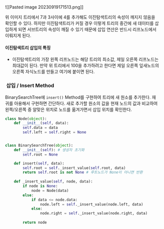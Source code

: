 ![[Pasted image 20230919171513.png]]

위 이미지 트리에서 7과 3사이에 4를 추가해도 이진탐색트리의 속성이 깨지지 않음을 확인할 수 있다. 하지만 이진탐색트리가 커질 경우 이렇게 트리의 중간에 새 데이터를 삽입하게 되면 서브트리의 속성이 깨질 수 있기 때문에 삽입 연산은 반드시 리프노드에서 이뤄지게 된다.

#### 이진탐색트리 삽입의 특징
- 이진탐색트리의 가장 왼쪽 리프노드는 해당 트리의 최소값, 제일 오른쪽 리프노드는 최대값이 된다. 만약 위 트리에서 100을 추가하려고 한다면 제일 오른쪽 잎새노드의 오른쪽 자식노드를 만들고 여기에 붙이면 된다.


###  삽입 / Insert Method

BinarySearchTree에 `insert()` Method를 구현하여 트리에 새 원소를 추가한다. 재귀를 아용해서 구현하면 간단하다. 새로 추가할 원소의 값을 현재 노드의 값과 비교하여 왼쪽/오른쪽 중 알맞은 위치로 노드를 옮겨가면서 삽입 위치를 확인한다.

```python
class Node(object):
    def __init__(self, data):
        self.data = data
        self.left = self.right = None


class BinarySearchTree(object): 
	def __init__(self): # 생성자 초기화
		self.root = None

	def insert(self, data):
		self.root = self._insert_value(self.root, data)     
		return self.root is not None # 루트노드가 None이 아니면 반환
		
	def _insert_value(self, node, data):        
		if node is None:            
			node = Node(data)        
		else:            
			if data <= node.data:     
			    node.left = self._insert_value(node.left, data)
			else:                
				node.right = self._insert_value(node.right, data)
			
		return node
```